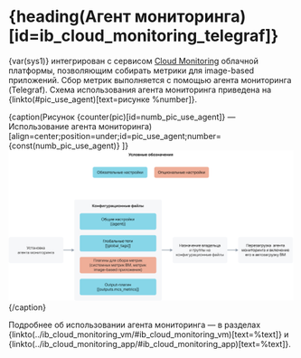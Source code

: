 # {heading(Агент мониторинга)[id=ib_cloud_monitoring_telegraf]}

{var(sys1)} интегрирован с сервисом [Cloud Monitoring](/ru/monitoring-services/monitoring) облачной платформы, позволяющим собирать метрики для image-based приложений. Сбор метрик выполняется с помощью агента мониторинга (Telegraf). Схема использования агента мониторинга приведена на {linkto(#pic_use_agent)[text=рисунке %number]}.

{caption(Рисунок {counter(pic)[id=numb_pic_use_agent]} — Использование агента мониторинга)[align=center;position=under;id=pic_use_agent;number={const(numb_pic_use_agent)} ]}
![pic1](../../assets/cloud_monitoring_telegraf.png)
{/caption}

Подробнее об использовании агента мониторинга — в разделах {linkto(../ib_cloud_monitoring_vm/#ib_cloud_monitoring_vm)[text=%text]} и {linkto(../ib_cloud_monitoring_app/#ib_cloud_monitoring_app)[text=%text]}.
